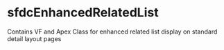 # sfdcEnhancedRelatedList
Contains VF and Apex Class for enhanced related list display on standard detail layout pages
